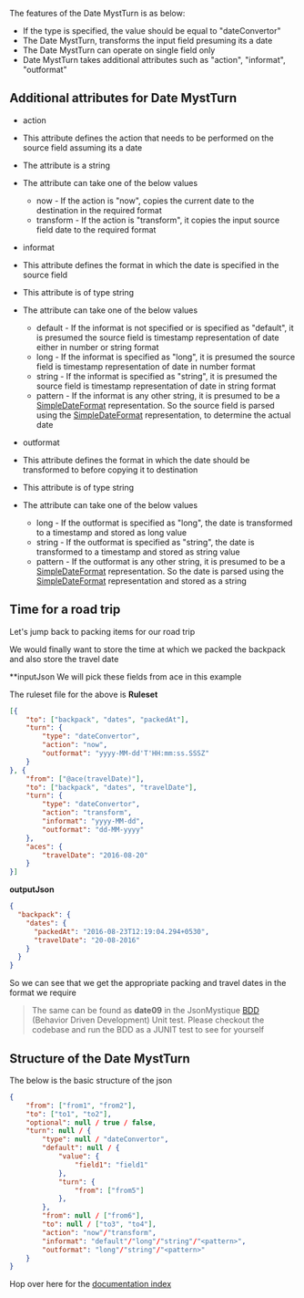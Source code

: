 The features of the Date MystTurn is as below:

* If the type is specified, the value should be equal to "dateConvertor"
* The Date MystTurn, transforms the input field presuming its a date
* The Date MystTurn can operate on single field only
* Date MystTurn takes additional attributes such as "action", "informat", "outformat"

## Additional attributes for Date MystTurn

* action
 * This attribute defines the action that needs to be performed on the source field assuming its a date
 * The attribute is a string
 * The attribute can take one of the below values
    * now - If the action is "now", copies the current date to the destination in the required format
    * transform - If the action is "transform", it copies the input source field date to the required format

* informat
 * This attribute defines the format in which the date is specified in the source field
 * This attribute is of type string
 * The attribute can take one of the below values
    * default - If the informat is not specified or is specified as "default", it is presumed the source field is timestamp representation of date either in number or string format
    * long - If the informat is specified as "long", it is presumed the source field is timestamp representation of date in number format
    * string - If the informat is specified as "string", it is presumed the source field is timestamp representation of date in string format
    * pattern - If the informat is any other string, it is presumed to be a [SimpleDateFormat](https://docs.oracle.com/javase/7/docs/api/java/text/SimpleDateFormat.html) representation. So the source field is parsed using the [SimpleDateFormat](https://docs.oracle.com/javase/7/docs/api/java/text/SimpleDateFormat.html) representation, to determine the actual date

* outformat
 * This attribute defines the format in which the date should be transformed to before copying it to destination
 * This attribute is of type string
 * The attribute can take one of the below values
    * long - If the outformat is specified as "long", the date is transformed to a timestamp and stored as long value
    * string - If the outformat is specified as "string", the date is transformed to a timestamp and stored as string value
    * pattern - If the outformat is any other string, it is presumed to be a [SimpleDateFormat](https://docs.oracle.com/javase/7/docs/api/java/text/SimpleDateFormat.html) representation. So the date is parsed using the [SimpleDateFormat](https://docs.oracle.com/javase/7/docs/api/java/text/SimpleDateFormat.html) representation and stored as a string

## Time for a road trip 
Let's jump back to packing items for our road trip

We would finally want to store the time at which we packed the backpack and also store the travel date

**inputJson
We will pick these fields from ace in this example

The ruleset file for the above is
**Ruleset**
```json
[{
	"to": ["backpack", "dates", "packedAt"],
	"turn": {
		"type": "dateConvertor",
		"action": "now",
		"outformat": "yyyy-MM-dd'T'HH:mm:ss.SSSZ"
	}
}, {
	"from": ["@ace(travelDate)"],
	"to": ["backpack", "dates", "travelDate"],
	"turn": {
		"type": "dateConvertor",
		"action": "transform",
		"informat": "yyyy-MM-dd",
		"outformat": "dd-MM-yyyy"
	},
	"aces": {
		"travelDate": "2016-08-20"
	}
}]
```

**outputJson**
```json
{
  "backpack": {
    "dates": {
      "packedAt": "2016-08-23T12:19:04.294+0530",
      "travelDate": "20-08-2016"
    }
  }
}
```

So we can see that we get the appropriate packing and travel dates in the format we require

> The same can be found as **date09** in the JsonMystique [BDD](../json-mystique-libs/json-mystique/src/test/java/com/balajeetm/mystique/core/JsonMystiquePositiveBDD.java) (Behavior Driven Development) Unit test. Please checkout the codebase and run the BDD as a JUNIT test to see for yourself

## Structure of the Date MystTurn

The below is the basic structure of the json

```json
{
	"from": ["from1", "from2"],
	"to": ["to1", "to2"],
	"optional": null / true / false,
	"turn": null / {
		"type": null / "dateConvertor",
		"default": null / {
			"value": {
				"field1": "field1"
			},
			"turn": {
				"from": ["from5"]
			},
		},
		"from": null / ["from6"],
		"to": null / ["to3", "to4"],
		"action": "now"/"transform",
		"informat": "default"/"long"/"string"/"<pattern>",
		"outformat": "long"/"string"/"<pattern>"
	}
}
```

Hop over here for the [documentation index](_Sidebar.md)